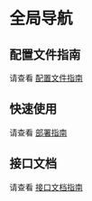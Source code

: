 # 全局导航

## 配置文件指南

请查看 [配置文件指南](./ConfigurationFiles/README.md)

## 快速使用

请查看 [部署指南](./DeploymentGuide/README.md)

## 接口文档

请查看 [接口文档指南](./InterfaceDocument/README.md)
